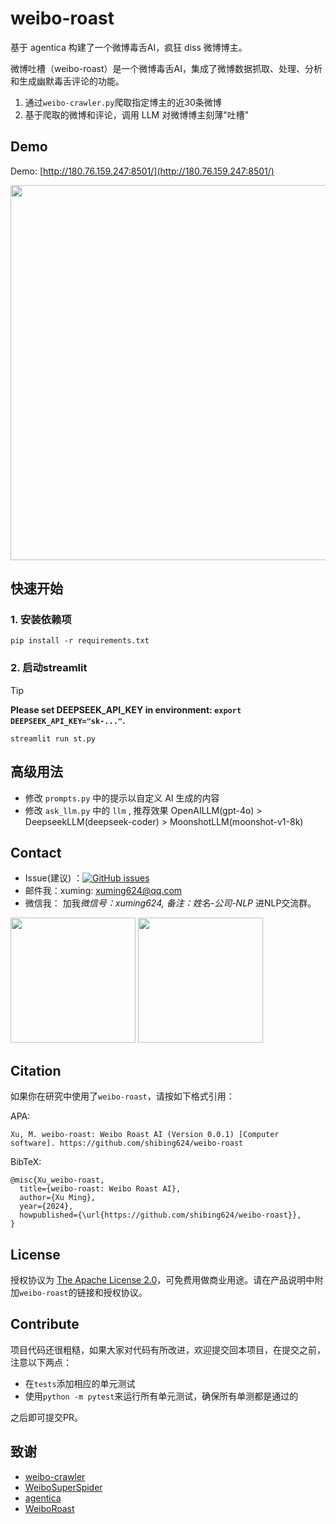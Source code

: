 # weibo-roast
基于 agentica 构建了一个微博毒舌AI，疯狂 diss 微博博主。

微博吐槽（weibo-roast）是一个微博毒舌AI，集成了微博数据抓取、处理、分析和生成幽默毒舌评论的功能。

1. 通过`weibo-crawler.py`爬取指定博主的近30条微博
2. 基于爬取的微博和评论，调用 LLM 对微博博主刻薄"吐槽"

## Demo

Demo: [http://180.76.159.247:8501/](http://180.76.159.247:8501/)

<img src="https://github.com/shibing624/weibo-roast/blob/main/docs/dazhagnwei.png" width="600" />

## 快速开始

### 1. 安装依赖项
```shell
pip install -r requirements.txt
```

### 2. 启动streamlit
> [!TIP]
>
>  **Please set DEEPSEEK_API_KEY in environment: `export DEEPSEEK_API_KEY="sk-..."`.** 
>

```shell
streamlit run st.py
```


## 高级用法

- 修改 `prompts.py` 中的提示以自定义 AI 生成的内容
- 修改 `ask_llm.py` 中的 `llm` , 推荐效果 OpenAILLM(gpt-4o) > DeepseekLLM(deepseek-coder) > MoonshotLLM(moonshot-v1-8k)

## Contact

- Issue(建议)
  ：[![GitHub issues](https://img.shields.io/github/issues/shibing624/agentica.svg)](https://github.com/shibing624/agentica/issues)
- 邮件我：xuming: xuming624@qq.com
- 微信我： 加我*微信号：xuming624, 备注：姓名-公司-NLP* 进NLP交流群。

<img src="https://github.com/shibing624/weibo-roast/blob/main/docs/wechat.jpeg" width="200" />

<img src="https://github.com/shibing624/weibo-roast/blob/main/docs/wechat_group.jpg" width="200" />


## Citation

如果你在研究中使用了`weibo-roast`，请按如下格式引用：

APA:

```
Xu, M. weibo-roast: Weibo Roast AI (Version 0.0.1) [Computer software]. https://github.com/shibing624/weibo-roast
```

BibTeX:

```
@misc{Xu_weibo-roast,
  title={weibo-roast: Weibo Roast AI},
  author={Xu Ming},
  year={2024},
  howpublished={\url{https://github.com/shibing624/weibo-roast}},
}
```

## License

授权协议为 [The Apache License 2.0](/LICENSE)，可免费用做商业用途。请在产品说明中附加`weibo-roast`的链接和授权协议。
## Contribute

项目代码还很粗糙，如果大家对代码有所改进，欢迎提交回本项目，在提交之前，注意以下两点：

- 在`tests`添加相应的单元测试
- 使用`python -m pytest`来运行所有单元测试，确保所有单测都是通过的

之后即可提交PR。

## 致谢

- [weibo-crawler](https://github.com/dataabc/weibo-crawler) 
- [WeiboSuperSpider](https://github.com/Python3Spiders/WeiboSuperSpider) 
- [agentica](https://github.com/shibing624/agantica)
- [WeiboRoast](https://github.com/Huanshere/WeiboRoast/tree/main)